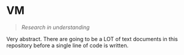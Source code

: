 # VM

> *Research in understanding*

Very abstract. There are going to be a LOT of text documents in this repository before a single line of code is written.
